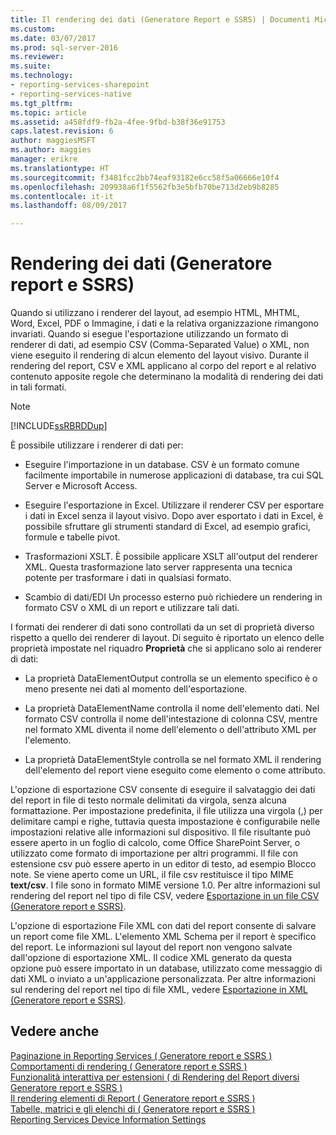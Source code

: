 ```yaml
---
title: Il rendering dei dati (Generatore Report e SSRS) | Documenti Microsoft
ms.custom: 
ms.date: 03/07/2017
ms.prod: sql-server-2016
ms.reviewer: 
ms.suite: 
ms.technology:
- reporting-services-sharepoint
- reporting-services-native
ms.tgt_pltfrm: 
ms.topic: article
ms.assetid: a458fdf9-fb2a-4fee-9fbd-b38f36e91753
caps.latest.revision: 6
author: maggiesMSFT
ms.author: maggies
manager: erikre
ms.translationtype: HT
ms.sourcegitcommit: f3481fcc2bb74eaf93182e6cc58f5a06666e10f4
ms.openlocfilehash: 209938a6f1f5562fb3e5bfb70be713d2eb9b8285
ms.contentlocale: it-it
ms.lasthandoff: 08/09/2017

---
```

# <a name="rendering-data-report-builder-and-ssrs"></a>Rendering dei dati (Generatore report e SSRS)
  Quando si utilizzano i renderer del layout, ad esempio HTML, MHTML, Word, Excel, PDF o Immagine, i dati e la relativa organizzazione rimangono invariati. Quando si esegue l'esportazione utilizzando un formato di renderer di dati, ad esempio CSV (Comma-Separated Value) o XML, non viene eseguito il rendering di alcun elemento del layout visivo. Durante il rendering del report, CSV e XML applicano al corpo del report e al relativo contenuto apposite regole che determinano la modalità di rendering dei dati in tali formati.  
  
> [!NOTE]  
>  [!INCLUDE[ssRBRDDup](../../includes/ssrbrddup-md.md)]  
  
 È possibile utilizzare i renderer di dati per:  
  
-   Eseguire l'importazione in un database. CSV è un formato comune facilmente importabile in numerose applicazioni di database, tra cui SQL Server e Microsoft Access.  
  
-   Eseguire l'esportazione in Excel. Utilizzare il renderer CSV per esportare i dati in Excel senza il layout visivo. Dopo aver esportato i dati in Excel, è possibile sfruttare gli strumenti standard di Excel, ad esempio grafici, formule e tabelle pivot.  
  
-   Trasformazioni XSLT. È possibile applicare XSLT all'output del renderer XML. Questa trasformazione lato server rappresenta una tecnica potente per trasformare i dati in qualsiasi formato.  
  
-   Scambio di dati/EDI Un processo esterno può richiedere un rendering in formato CSV o XML di un report e utilizzare tali dati.  
  
 I formati dei renderer di dati sono controllati da un set di proprietà diverso rispetto a quello dei renderer di layout. Di seguito è riportato un elenco delle proprietà impostate nel riquadro **Proprietà** che si applicano solo ai renderer di dati:  
  
-   La proprietà DataElementOutput controlla se un elemento specifico è o meno presente nei dati al momento dell'esportazione.  
  
-   La proprietà DataElementName controlla il nome dell'elemento dati. Nel formato CSV controlla il nome dell'intestazione di colonna CSV, mentre nel formato XML diventa il nome dell'elemento o dell'attributo XML per l'elemento.  
  
-   La proprietà DataElementStyle controlla se nel formato XML il rendering dell'elemento del report viene eseguito come elemento o come attributo.  
  
 L'opzione di esportazione CSV consente di eseguire il salvataggio dei dati del report in file di testo normale delimitati da virgola, senza alcuna formattazione. Per impostazione predefinita, il file utilizza una virgola (,) per delimitare campi e righe, tuttavia questa impostazione è configurabile nelle impostazioni relative alle informazioni sul dispositivo. Il file risultante può essere aperto in un foglio di calcolo, come Office SharePoint Server, o utilizzato come formato di importazione per altri programmi. Il file con estensione csv può essere aperto in un editor di testo, ad esempio Blocco note. Se viene aperto come un URL, il file csv restituisce il tipo MIME **text/csv**. I file sono in formato MIME versione 1.0. Per altre informazioni sul rendering del report nel tipo di file CSV, vedere [Esportazione in un file CSV &#40;Generatore report e SSRS&#41;](../../reporting-services/report-builder/exporting-to-a-csv-file-report-builder-and-ssrs.md).  
  
 L'opzione di esportazione File XML con dati del report consente di salvare un report come file XML. L'elemento XML Schema per il report è specifico del report. Le informazioni sul layout del report non vengono salvate dall'opzione di esportazione XML. Il codice XML generato da questa opzione può essere importato in un database, utilizzato come messaggio di dati XML o inviato a un'applicazione personalizzata. Per altre informazioni sul rendering del report nel tipo di file XML, vedere [Esportazione in XML &#40;Generatore report e SSRS&#41;](../../reporting-services/report-builder/exporting-to-xml-report-builder-and-ssrs.md).  
  
## <a name="see-also"></a>Vedere anche  
 [Paginazione in Reporting Services &#40; Generatore report e SSRS &#41;](../../reporting-services/report-design/pagination-in-reporting-services-report-builder-and-ssrs.md)   
 [Comportamenti di rendering &#40; Generatore report e SSRS &#41;](../../reporting-services/report-design/rendering-behaviors-report-builder-and-ssrs.md)   
 [Funzionalità interattiva per estensioni &#40; di Rendering del Report diversi Generatore report e SSRS &#41;](../../reporting-services/report-builder/interactive-functionality-different-report-rendering-extensions.md)   
 [Il rendering elementi di Report &#40; Generatore report e SSRS &#41;](../../reporting-services/report-design/rendering-report-items-report-builder-and-ssrs.md)   
 [Tabelle, matrici e gli elenchi di &#40; Generatore report e SSRS &#41;](../../reporting-services/report-design/tables-matrices-and-lists-report-builder-and-ssrs.md)   
 [Reporting Services Device Information Settings](http://go.microsoft.com/fwlink/?LinkId=102515)  
  
  
